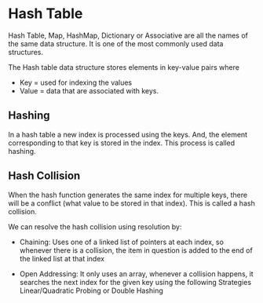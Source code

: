 # Hash Table

Hash Table, Map, HashMap, Dictionary or Associative are all the names of the same data structure. It is one of the most commonly used data structures.

The Hash table data structure stores elements in key-value pairs where

- Key = used for indexing the values
- Value = data that are associated with keys.

## Hashing

In a hash table a new index is processed using the keys. And, the element corresponding to that key is stored in the index. This process is called hashing.


## Hash Collision
When the hash function generates the same index for multiple keys, there will be a conflict (what value to be stored in that index). This is called a hash collision.

We can resolve the hash collision using resolution by:

- Chaining: Uses one of a linked list of pointers at each index, so whenever there is a collision, the item in question is added to the end of the linked list at that index

- Open Addressing: It only uses an array, whenever a collision happens, it searches the next index for the given key using the following Strategies Linear/Quadratic Probing or Double Hashing